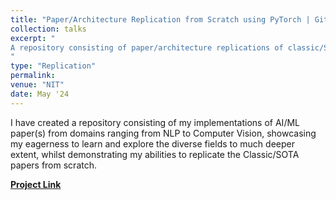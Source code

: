 ```yaml
---
title: "Paper/Architecture Replication from Scratch using PyTorch | Github Repository"
collection: talks
excerpt: "
A repository consisting of paper/architecture replications of classic/SOTA AI/ML papers.
"
type: "Replication"
permalink: 
venue: "NIT"
date: May '24
---
```


I have created a repository consisting of my implementations of AI/ML paper(s) from domains ranging from NLP to Computer Vision, showcasing my eagerness to learn and explore the diverse fields to much deeper extent, whilst demonstrating my abilities to replicate the Classic/SOTA papers from scratch.

[**Project Link**](https://github.com/YuvrajSingh-mist/Paper-Replications)
